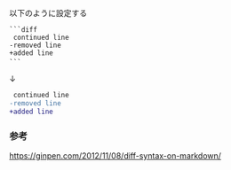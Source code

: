 以下のように設定する
```
```diff
 continued line
-removed line
+added line
```　
```
↓
```diff
 continued line
-removed line
+added line
```

### 参考
https://ginpen.com/2012/11/08/diff-syntax-on-markdown/
